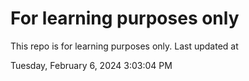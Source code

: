 # For learning purposes only
This repo is for learning purposes only.
Last updated at

Tuesday, February 6, 2024 3:03:04 PM

